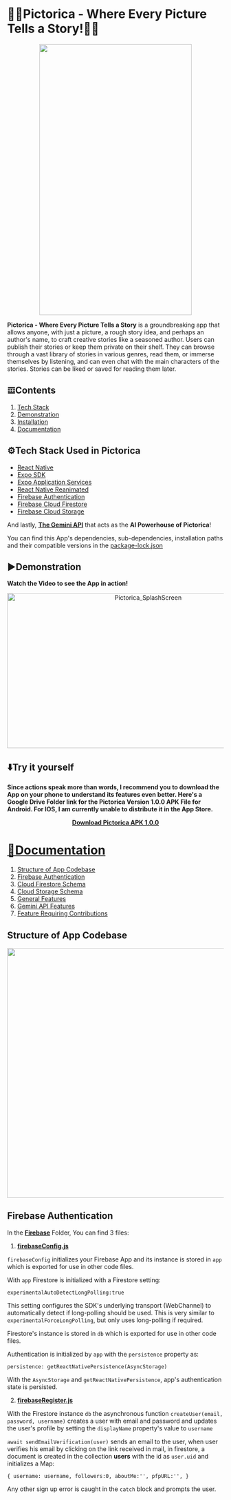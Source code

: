 # 🎑📖Pictorica - Where Every Picture Tells a Story!📖🎑

<p align="center">
  <img src="https://github.com/user-attachments/assets/5875cf4d-d407-4fef-b3b2-01aaf63e32cf"  width="354" height="629">
</p>

**Pictorica - Where Every Picture Tells a Story** is a groundbreaking app that allows anyone, with just a picture, a rough story idea, and perhaps an author's name, to craft creative stories like a seasoned author. Users can publish their stories or keep them private on their shelf. They can browse through a vast library of stories in various genres, read them, or immerse themselves by listening, and can even chat with the main characters of the stories. Stories can be liked or saved for reading them later.

## 𝌞Contents

1. [Tech Stack](https://github.com/hy-atharv/Pictorica/blob/main/README.md#%EF%B8%8Ftech-stack-used-in-pictorica)
2. [Demonstration](https://github.com/hy-atharv/Pictorica/blob/main/README.md#%EF%B8%8Fdemonstration)
3. [Installation](https://github.com/hy-atharv/Pictorica/blob/main/README.md#%EF%B8%8Ftry-it-yourself)
4. [Documentation](https://github.com/hy-atharv/Pictorica/blob/main/README.md#documentation)

## ⚙️Tech Stack Used in Pictorica

- [React Native](https://reactnative.dev)
- [Expo SDK](https://docs.expo.dev/versions/latest/)
- [Expo Application Services](https://expo.dev/eas)
- [React Native Reanimated](https://docs.swmansion.com/react-native-reanimated/)
- [Firebase Authentication](https://firebase.google.com/docs/auth)
- [Firebase Cloud Firestore](https://firebase.google.com/docs/firestore)
- [Firebase Cloud Storage](https://firebase.google.com/docs/storage)

And lastly, [**The Gemini API**](https://ai.google.dev/gemini-api) that acts as the **AI Powerhouse of Pictorica**!

You can find this App's dependencies, sub-dependencies, installation paths and their compatible versions in the [package-lock.json](https://github.com/hy-atharv/Pictorica/blob/main/package-lock.json)


## ▶️Demonstration
**Watch the Video to see the App in action!**

<p align="center">
  <a href="https://youtu.be/BlGpkClaqrA?feature=shared">
    <img src="https://github.com/user-attachments/assets/debf329b-e421-4164-a29b-0ed536ccd70d" alt="Pictorica_SplashScreen" width="640" height="360">
  </a>
</p>


## ⬇️Try it yourself
**Since actions speak more than words, I recommend you to download the App on your phone to understand its features even better.
Here's a Google Drive Folder link for the Pictorica Version 1.0.0 APK File for Android. For IOS, I am currently unable to distribute it in the App Store.**

<p align="center">
<a href="https://drive.google.com/drive/folders/1rqd9TlPkKXGptSOiWt1CGFisUjdFCSrh?usp=sharing">
<b>Download Pictorica APK 1.0.0</b>
</p>

# 📜Documentation

1. [Structure of App Codebase](https://github.com/hy-atharv/Pictorica/tree/main?tab=readme-ov-file#structure-of-app-codebase)
2. [Firebase Authentication]()
3. [Cloud Firestore Schema]()
4. [Cloud Storage Schema]()
5. [General Features]()
6. [Gemini API Features]()
7. [Feature Requiring Contributions]()


## Structure of App Codebase


<p align="center">
    <img src="https://github.com/user-attachments/assets/602c5d95-e23b-4214-a36e-7e0c243f23d2"  width="640" height="580">
</p>


## Firebase Authentication

In the [**Firebase**](https://github.com/hy-atharv/Pictorica/tree/main/Firebase) Folder,
You can find 3 files:

1. [**firebaseConfig.js**](https://github.com/hy-atharv/Pictorica/blob/main/Firebase/firebaseConfig.js)

`firebaseConfig` initializes your Firebase App and its instance is stored in `app` which is exported for use in other code files.

With `app` Firestore is initialized with a Firestore setting:

`experimentalAutoDetectLongPolling:true`

This setting configures the SDK's underlying transport (WebChannel) to automatically detect if long-polling should be used. This is very similar to `experimentalForceLongPolling`, but only uses long-polling if required.

Firestore's instance is stored in `db` which is exported for use in other code files.

Authentication is initialized by `app` with the `persistence` property as:

`persistence: getReactNativePersistence(AsyncStorage)`

With the `AsyncStorage` and `getReactNativePersistence`, app's authentication state is persisted.

2. [**firebaseRegister.js**](https://github.com/hy-atharv/Pictorica/blob/main/Firebase/firebaseRegister.js)

With the Firestore instance `db` the asynchronous function `createUser(email, password, username)` creates a user with email and password and updates the user's profile by setting the `displayName` property's value to `username`

`await sendEmailVerification(user)` sends an email to the user, when user verifies his email by clicking on the link received in mail, in firestore, a document is created in the collection **users** with the id as `user.uid` and initializes a Map:

`{
  username: username,
  followers:0,
  aboutMe:'',
  pfpURL:'',
}`

Any other sign up error is caught in the `catch` block and prompts the user.










